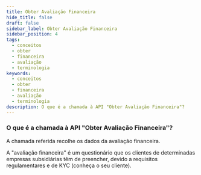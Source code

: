 ```yaml
---
title: Obter Avaliação Financeira
hide_title: false
draft: false
sidebar_label: Obter Avaliação Financeira
sidebar_position: 4
tags:
  - conceitos
  - obter
  - financeira
  - avaliação
  - terminologia
keywords:
  - conceitos
  - obter
  - financeira
  - avaliação
  - terminologia
description: O que é a chamada à API "Obter Avaliação Financeira"?
---
```


### O que é a chamada à API "Obter Avaliação Financeira"?

A chamada referida recolhe os dados da avaliação financeira.

A "avaliação financeira" é um questionário que os clientes de determinadas empresas subsidiárias têm de preencher, devido a requisitos regulamentares e de KYC (conheça o seu cliente).
